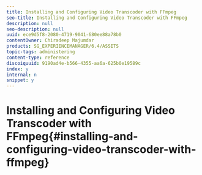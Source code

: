 ```yaml
---
title: Installing and Configuring Video Transcoder with FFmpeg
seo-title: Installing and Configuring Video Transcoder with FFmpeg
description: null
seo-description: null
uuid: ece9d5f8-2080-4719-9041-680ee88a78b0
contentOwner: Chiradeep Majumdar
products: SG_EXPERIENCEMANAGER/6.4/ASSETS
topic-tags: administering
content-type: reference
discoiquuid: 9190ad4e-b566-4355-aa6a-625b0e19589c
index: y
internal: n
snippet: y
---
```


# Installing and Configuring Video Transcoder with FFmpeg{#installing-and-configuring-video-transcoder-with-ffmpeg}

##

